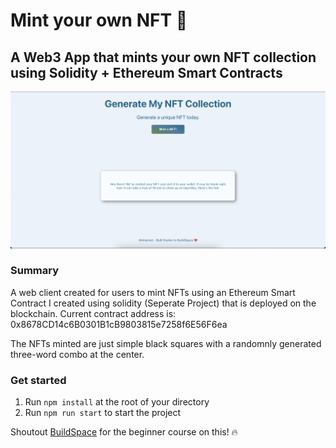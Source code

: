 # Mint your own NFT 👋 

## A Web3 App that mints your own NFT collection using Solidity + Ethereum Smart Contracts

![Screenshot](https://github.com/Mo-Ali98/mint-your-nft/blob/master/screenshots/Screenshot.png)

### Summary
A web client created for users to mint NFTs using an Ethereum Smart Contract I created using solidity (Seperate Project) that is deployed on the blockchain. 
Current contract address is: 0x8678CD14c6B0301B1cB9803815e7258f6E56F6ea

The NFTs minted are just simple black squares with a randomnly generated three-word combo at the center.

### Get started
1. Run `npm install` at the root of your directory
2. Run `npm run start` to start the project

Shoutout [BuildSpace](https://buildspace.so/) for the beginner course on this! 🔥
